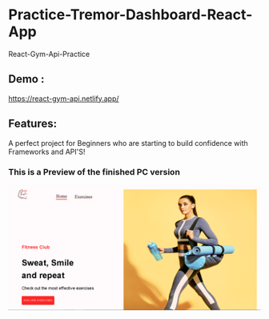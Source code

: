 # Practice-Tremor-Dashboard-React-App

React-Gym-Api-Practice

## Demo :

https://react-gym-api.netlify.app/

## Features:

A perfect project for Beginners who are starting to build confidence with Frameworks and API'S!

### This is a Preview of the finished PC version

![Getting Started](./src/assets/images/Gym-practice.PNG)